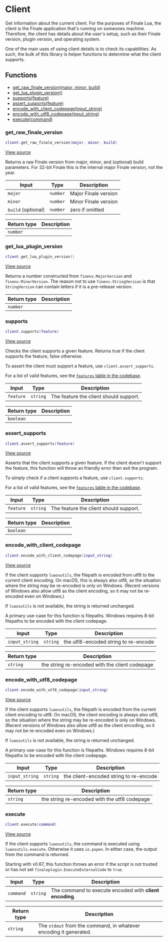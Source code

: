 # Client

Get information about the current client. For the purposes of Finale Lua, the client is
the Finale application that's running on someones machine. Therefore, the client has
details about the user's setup, such as their Finale version, plugin version, and
operating system.

One of the main uses of using client details is to check its capabilities. As such,
the bulk of this library is helper functions to determine what the client supports.

## Functions

- [get_raw_finale_version(major, minor, build)](#get_raw_finale_version)
- [get_lua_plugin_version()](#get_lua_plugin_version)
- [supports(feature)](#supports)
- [assert_supports(feature)](#assert_supports)
- [encode_with_client_codepage(input_string)](#encode_with_client_codepage)
- [encode_with_utf8_codepage(input_string)](#encode_with_utf8_codepage)
- [execute(command)](#execute)

### get_raw_finale_version

```lua
client.get_raw_finale_version(major, minor, build)
```

[View source](https://github.com/finale-lua/lua-scripts/tree/refs/heads/master/src/library/client.lua#L61)

Returns a raw Finale version from major, minor, and (optional) build parameters. For 32-bit Finale
this is the internal major Finale version, not the year.

| Input | Type | Description |
| ----- | ---- | ----------- |
| `major` | `number` | Major Finale version |
| `minor` | `number` | Minor Finale version |
| `build` (optional) | `number` | zero if omitted |

| Return type | Description |
| ----------- | ----------- |
| `number` |  |

### get_lua_plugin_version

```lua
client.get_lua_plugin_version()
```

[View source](https://github.com/finale-lua/lua-scripts/tree/refs/heads/master/src/library/client.lua#L77)

Returns a number constructed from `finenv.MajorVersion` and `finenv.MinorVersion`. The reason not
to use `finenv.StringVersion` is that `StringVersion` can contain letters if it is a pre-release
version.

| Return type | Description |
| ----------- | ----------- |
| `number` |  |

### supports

```lua
client.supports(feature)
```

[View source](https://github.com/finale-lua/lua-scripts/tree/refs/heads/master/src/library/client.lua#L130)

Checks the client supports a given feature. Returns true if the client
supports the feature, false otherwise.

To assert the client must support a feature, use `client.assert_supports`.

For a list of valid features, see the [`features` table in the codebase](https://github.com/finale-lua/lua-scripts/blob/master/src/library/client.lua#L52).

| Input | Type | Description |
| ----- | ---- | ----------- |
| `feature` | `string` | The feature the client should support. |

| Return type | Description |
| ----------- | ----------- |
| `boolean` |  |

### assert_supports

```lua
client.assert_supports(feature)
```

[View source](https://github.com/finale-lua/lua-scripts/tree/refs/heads/master/src/library/client.lua#L151)

Asserts that the client supports a given feature. If the client doesn't
support the feature, this function will throw an friendly error then
exit the program.

To simply check if a client supports a feature, use `client.supports`.

For a list of valid features, see the [`features` table in the codebase](https://github.com/finale-lua/lua-scripts/blob/master/src/library/client.lua#L52).

| Input | Type | Description |
| ----- | ---- | ----------- |
| `feature` | `string` | The feature the client should support. |

| Return type | Description |
| ----------- | ----------- |
| `boolean` |  |

### encode_with_client_codepage

```lua
client.encode_with_client_codepage(input_string)
```

[View source](https://github.com/finale-lua/lua-scripts/tree/refs/heads/master/src/library/client.lua#L180)

If the client supports `luaosutils`, the filepath is encoded from utf8 to the current client
encoding. On macOS, this is always also utf8, so the situation where the string may be re-encoded
is only on Windows. (Recent versions of Windows also allow utf8 as the client encoding, so it may
not be re-encoded even on Windows.)

If `luaosutils` is not available, the string is returned unchanged.

A primary use-case for this function is filepaths. Windows requires 8-bit filepaths to be encoded
with the client codepage.

| Input | Type | Description |
| ----- | ---- | ----------- |
| `input_string` | `string` | the utf8-encoded string to re-encode |

| Return type | Description |
| ----------- | ----------- |
| `string` | the string re-encoded with the client codepage |

### encode_with_utf8_codepage

```lua
client.encode_with_utf8_codepage(input_string)
```

[View source](https://github.com/finale-lua/lua-scripts/tree/refs/heads/master/src/library/client.lua#L206)

If the client supports `luaosutils`, the filepath is encoded from the current client encoding
to utf8. On macOS, the client encoding is always also utf8, so the situation where the string may
be re-encoded is only on Windows. (Recent versions of Windows also allow utf8 as the client encoding, so it may
not be re-encoded even on Windows.)

If `luaosutils` is not available, the string is returned unchanged.

A primary use-case for this function is filepaths. Windows requires 8-bit filepaths to be encoded
with the client codepage.

| Input | Type | Description |
| ----- | ---- | ----------- |
| `input_string` | `string` | the client-encoded string to re-encode |

| Return type | Description |
| ----------- | ----------- |
| `string` | the string re-encoded with the utf8 codepage |

### execute

```lua
client.execute(command)
```

[View source](https://github.com/finale-lua/lua-scripts/tree/refs/heads/master/src/library/client.lua#L228)

If the client supports `luaosutils`, the command is executed using `luaosutils.execute`. Otherwise it uses `io.popen`.
In either case, the output from the command is returned.

Starting with v0.67, this function throws an error if the script is not trusted or has not set
`finaleplugin.ExecuteExternalCode` to `true`.

| Input | Type | Description |
| ----- | ---- | ----------- |
| `command` | `string` | The command to execute encoded with **client encoding**. |

| Return type | Description |
| ----------- | ----------- |
| `string` | The `stdout` from the command, in whatever encoding it generated. |
